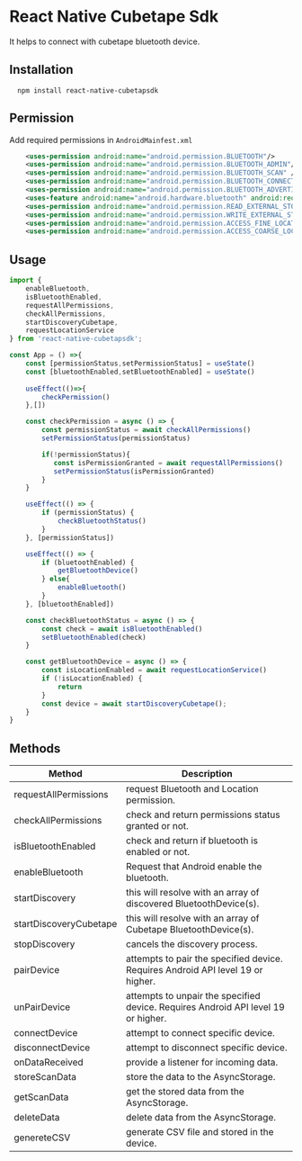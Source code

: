 
# React Native Cubetape Sdk

It helps to connect with cubetape bluetooth device.


## Installation

```
  npm install react-native-cubetapsdk
```


## Permission

Add required permissions in `AndroidMainfest.xml`

```xml
    <uses-permission android:name="android.permission.BLUETOOTH"/>
    <uses-permission android:name="android.permission.BLUETOOTH_ADMIN"/>
    <uses-permission android:name="android.permission.BLUETOOTH_SCAN" />
    <uses-permission android:name="android.permission.BLUETOOTH_CONNECT" />
    <uses-permission android:name="android.permission.BLUETOOTH_ADVERTISE" />
    <uses-feature android:name="android.hardware.bluetooth" android:required="true"/>
    <uses-permission android:name="android.permission.READ_EXTERNAL_STORAGE" />
    <uses-permission android:name="android.permission.WRITE_EXTERNAL_STORAGE" />
    <uses-permission android:name="android.permission.ACCESS_FINE_LOCATION" />
    <uses-permission android:name="android.permission.ACCESS_COARSE_LOCATION"/>
```

## Usage

```javascript
import { 
    enableBluetooth, 
    isBluetoothEnabled, 
    requestAllPermissions,
    checkAllPermissions, 
    startDiscoveryCubetape, 
    requestLocationService
} from 'react-native-cubetapsdk';

const App = () =>{ 
    const [permissionStatus,setPermissionStatus] = useState()
    const [bluetoothEnabled,setBluetoothEnabled] = useState()
    
    useEffect(()=>{
        checkPermission()
    },[])

    const checkPermission = async () => {
        const permissionStatus = await checkAllPermissions()
        setPermissionStatus(permissionStatus)

        if(!permissionStatus){
           const isPermissionGranted = await requestAllPermissions()
           setPermissionStatus(isPermissionGranted)
        }
    }

    useEffect(() => {
        if (permissionStatus) {
            checkBluetoothStatus()      
        }
    }, [permissionStatus])

    useEffect(() => {
        if (bluetoothEnabled) {
            getBluetoothDevice()
        } else{
            enableBluetooth()
        }
    }, [bluetoothEnabled])

    const checkBluetoothStatus = async () => {
        const check = await isBluetoothEnabled()
        setBluetoothEnabled(check)
    }

    const getBluetoothDevice = async () => {
        const isLocationEnabled = await requestLocationService()
        if (!isLocationEnabled) {
            return
        }
        const device = await startDiscoveryCubetape();
    }
}
```


## Methods

| Method                 |Description                                                                                                                 |
|----------------------- |----------------------------------------------------------------------------------------------------------------------------|
| requestAllPermissions  | request Bluetooth and Location permission.                                                                                 |
| checkAllPermissions    | check and return permissions status granted or not.                                                                       |
| isBluetoothEnabled     | check and return if bluetooth is enabled or not.                                                                           |
| enableBluetooth        | Request that Android enable the bluetooth.                                                                                 |
| startDiscovery         | this will resolve with an array of discovered BluetoothDevice(s).                                                          |
| startDiscoveryCubetape | this will resolve with an array of Cubetape BluetoothDevice(s).                                                            |
| stopDiscovery          | cancels the discovery process.                                                                                             |
| pairDevice             | attempts to pair the specified device. Requires Android API level 19 or higher.                                            |
| unPairDevice           | attempts to unpair the specified device. Requires Android API level 19 or higher.                                          |
| connectDevice          | attempt to connect specific device.                                                                                        |
| disconnectDevice       | attempt to disconnect specific device.                                                                                     |
| onDataReceived         | provide a listener for incoming data.                                                                                      |
| storeScanData          | store the data to the AsyncStorage.                                                                                        |
| getScanData            | get the stored data from the AsyncStorage.                                                                                 |
| deleteData             | delete data from the AsyncStorage.                                                                                         |
| genereteCSV            | generate CSV file and stored in the device.                                                                                |